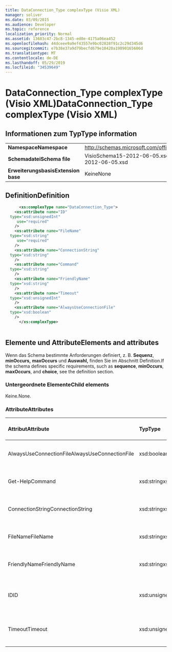 ```yaml
---
title: DataConnection_Type complexType (Visio XML)
manager: soliver
ms.date: 03/09/2015
ms.audience: Developer
ms.topic: reference
localization_priority: Normal
ms.assetid: 13683c47-2bc8-1345-ed0e-4175a06ea452
ms.openlocfilehash: 44dceee9a9ef43557e9bc02828f91c2c29d345d6
ms.sourcegitcommit: e7b38e37a9d79becfd679e10420a19890165606d
ms.translationtype: MT
ms.contentlocale: de-DE
ms.lasthandoff: 05/29/2019
ms.locfileid: "34539649"
---
```

# <a name="dataconnection_type-complextype-visio-xml"></a><span data-ttu-id="71f56-102">DataConnection_Type complexType (Visio XML)</span><span class="sxs-lookup"><span data-stu-id="71f56-102">DataConnection_Type complexType (Visio XML)</span></span>

## <a name="type-information"></a><span data-ttu-id="71f56-103">Informationen zum Typ</span><span class="sxs-lookup"><span data-stu-id="71f56-103">Type information</span></span>

|||
|:-----|:-----|
|<span data-ttu-id="71f56-104">**Namespace**</span><span class="sxs-lookup"><span data-stu-id="71f56-104">**Namespace**</span></span> <br/> |http://schemas.microsoft.com/office/visio/2011/1/core  <br/> |
|<span data-ttu-id="71f56-105">**Schemadatei**</span><span class="sxs-lookup"><span data-stu-id="71f56-105">**Schema file**</span></span> <br/> |<span data-ttu-id="71f56-106">VisioSchema15-2012-06-05.xsd</span><span class="sxs-lookup"><span data-stu-id="71f56-106">VisioSchema15-2012-06-05.xsd</span></span>  <br/> |
|<span data-ttu-id="71f56-107">**Erweiterungsbasis**</span><span class="sxs-lookup"><span data-stu-id="71f56-107">**Extension base**</span></span> <br/> |<span data-ttu-id="71f56-108">Keine</span><span class="sxs-lookup"><span data-stu-id="71f56-108">None</span></span>  <br/> |
   
## <a name="definition"></a><span data-ttu-id="71f56-109">Definition</span><span class="sxs-lookup"><span data-stu-id="71f56-109">Definition</span></span>

```XML
      <xs:complexType name="DataConnection_Type">
    <xs:attribute name="ID"
  type="xsd:unsignedInt"
     use="required"
    />
    <xs:attribute name="FileName"
  type="xsd:string"
     use="required"
    />
    <xs:attribute name="ConnectionString"
  type="xsd:string"
    />
    <xs:attribute name="Command"
  type="xsd:string"
    />
    <xs:attribute name="FriendlyName"
  type="xsd:string"
    />
    <xs:attribute name="Timeout"
  type="xsd:unsignedInt"
    />
    <xs:attribute name="AlwaysUseConnectionFile"
  type="xsd:boolean"
    />
      </xs:complexType>
      
```

## <a name="elements-and-attributes"></a><span data-ttu-id="71f56-110">Elemente und Attribute</span><span class="sxs-lookup"><span data-stu-id="71f56-110">Elements and attributes</span></span>

<span data-ttu-id="71f56-111">Wenn das Schema bestimmte Anforderungen definiert, z. B. **Sequenz**, **minOccurs,** **maxOccurs** und **Auswahl,** finden Sie im Abschnitt Definition.</span><span class="sxs-lookup"><span data-stu-id="71f56-111">If the schema defines specific requirements, such as **sequence**, **minOccurs**, **maxOccurs**, and **choice**, see the definition section.</span></span> 
  
### <a name="child-elements"></a><span data-ttu-id="71f56-112">Untergeordnete Elemente</span><span class="sxs-lookup"><span data-stu-id="71f56-112">Child elements</span></span>

<span data-ttu-id="71f56-113">Keine.</span><span class="sxs-lookup"><span data-stu-id="71f56-113">None.</span></span>
  
### <a name="attributes"></a><span data-ttu-id="71f56-114">Attribute</span><span class="sxs-lookup"><span data-stu-id="71f56-114">Attributes</span></span>

|<span data-ttu-id="71f56-115">**Attribut**</span><span class="sxs-lookup"><span data-stu-id="71f56-115">**Attribute**</span></span>|<span data-ttu-id="71f56-116">**Typ**</span><span class="sxs-lookup"><span data-stu-id="71f56-116">**Type**</span></span>|<span data-ttu-id="71f56-117">**Erforderlich**</span><span class="sxs-lookup"><span data-stu-id="71f56-117">**Required**</span></span>|<span data-ttu-id="71f56-118">**Beschreibung**</span><span class="sxs-lookup"><span data-stu-id="71f56-118">**Description**</span></span>|<span data-ttu-id="71f56-119">**Mögliche Werte**</span><span class="sxs-lookup"><span data-stu-id="71f56-119">**Possible values**</span></span>|
|:-----|:-----|:-----|:-----|:-----|
|<span data-ttu-id="71f56-120">AlwaysUseConnectionFile</span><span class="sxs-lookup"><span data-stu-id="71f56-120">AlwaysUseConnectionFile</span></span>  <br/> |<span data-ttu-id="71f56-121">xsd:boolean</span><span class="sxs-lookup"><span data-stu-id="71f56-121">xsd:boolean</span></span>  <br/> |<span data-ttu-id="71f56-122">Optional</span><span class="sxs-lookup"><span data-stu-id="71f56-122">optional</span></span>  <br/> ||<span data-ttu-id="71f56-123">Werte des typs xsd:boolean.</span><span class="sxs-lookup"><span data-stu-id="71f56-123">Values of the xsd:boolean type.</span></span>  <br/> |
|<span data-ttu-id="71f56-124">Get-Help</span><span class="sxs-lookup"><span data-stu-id="71f56-124">Command</span></span>  <br/> |<span data-ttu-id="71f56-125">xsd:string</span><span class="sxs-lookup"><span data-stu-id="71f56-125">xsd:string</span></span>  <br/> |<span data-ttu-id="71f56-126">Optional</span><span class="sxs-lookup"><span data-stu-id="71f56-126">optional</span></span>  <br/> ||<span data-ttu-id="71f56-127">Werte des xsd:string-Typs.</span><span class="sxs-lookup"><span data-stu-id="71f56-127">Values of the xsd:string type.</span></span>  <br/> |
|<span data-ttu-id="71f56-128">ConnectionString</span><span class="sxs-lookup"><span data-stu-id="71f56-128">ConnectionString</span></span>  <br/> |<span data-ttu-id="71f56-129">xsd:string</span><span class="sxs-lookup"><span data-stu-id="71f56-129">xsd:string</span></span>  <br/> |<span data-ttu-id="71f56-130">Optional</span><span class="sxs-lookup"><span data-stu-id="71f56-130">optional</span></span>  <br/> ||<span data-ttu-id="71f56-131">Werte des xsd:string-Typs.</span><span class="sxs-lookup"><span data-stu-id="71f56-131">Values of the xsd:string type.</span></span>  <br/> |
|<span data-ttu-id="71f56-132">FileName</span><span class="sxs-lookup"><span data-stu-id="71f56-132">FileName</span></span>  <br/> |<span data-ttu-id="71f56-133">xsd:string</span><span class="sxs-lookup"><span data-stu-id="71f56-133">xsd:string</span></span>  <br/> |<span data-ttu-id="71f56-134">erforderlich</span><span class="sxs-lookup"><span data-stu-id="71f56-134">required</span></span>  <br/> ||<span data-ttu-id="71f56-135">Werte des xsd:string-Typs.</span><span class="sxs-lookup"><span data-stu-id="71f56-135">Values of the xsd:string type.</span></span>  <br/> |
|<span data-ttu-id="71f56-136">FriendlyName</span><span class="sxs-lookup"><span data-stu-id="71f56-136">FriendlyName</span></span>  <br/> |<span data-ttu-id="71f56-137">xsd:string</span><span class="sxs-lookup"><span data-stu-id="71f56-137">xsd:string</span></span>  <br/> |<span data-ttu-id="71f56-138">Optional</span><span class="sxs-lookup"><span data-stu-id="71f56-138">optional</span></span>  <br/> ||<span data-ttu-id="71f56-139">Werte des xsd:string-Typs.</span><span class="sxs-lookup"><span data-stu-id="71f56-139">Values of the xsd:string type.</span></span>  <br/> |
|<span data-ttu-id="71f56-140">ID</span><span class="sxs-lookup"><span data-stu-id="71f56-140">ID</span></span>  <br/> |<span data-ttu-id="71f56-141">xsd:unsignedInt</span><span class="sxs-lookup"><span data-stu-id="71f56-141">xsd:unsignedInt</span></span>  <br/> |<span data-ttu-id="71f56-142">erforderlich</span><span class="sxs-lookup"><span data-stu-id="71f56-142">required</span></span>  <br/> ||<span data-ttu-id="71f56-143">Werte des xsd:unsignedInt-Typs.</span><span class="sxs-lookup"><span data-stu-id="71f56-143">Values of the xsd:unsignedInt type.</span></span>  <br/> |
|<span data-ttu-id="71f56-144">Timeout</span><span class="sxs-lookup"><span data-stu-id="71f56-144">Timeout</span></span>  <br/> |<span data-ttu-id="71f56-145">xsd:unsignedInt</span><span class="sxs-lookup"><span data-stu-id="71f56-145">xsd:unsignedInt</span></span>  <br/> |<span data-ttu-id="71f56-146">Optional</span><span class="sxs-lookup"><span data-stu-id="71f56-146">optional</span></span>  <br/> ||<span data-ttu-id="71f56-147">Werte des xsd:unsignedInt-Typs.</span><span class="sxs-lookup"><span data-stu-id="71f56-147">Values of the xsd:unsignedInt type.</span></span>  <br/> |
   

